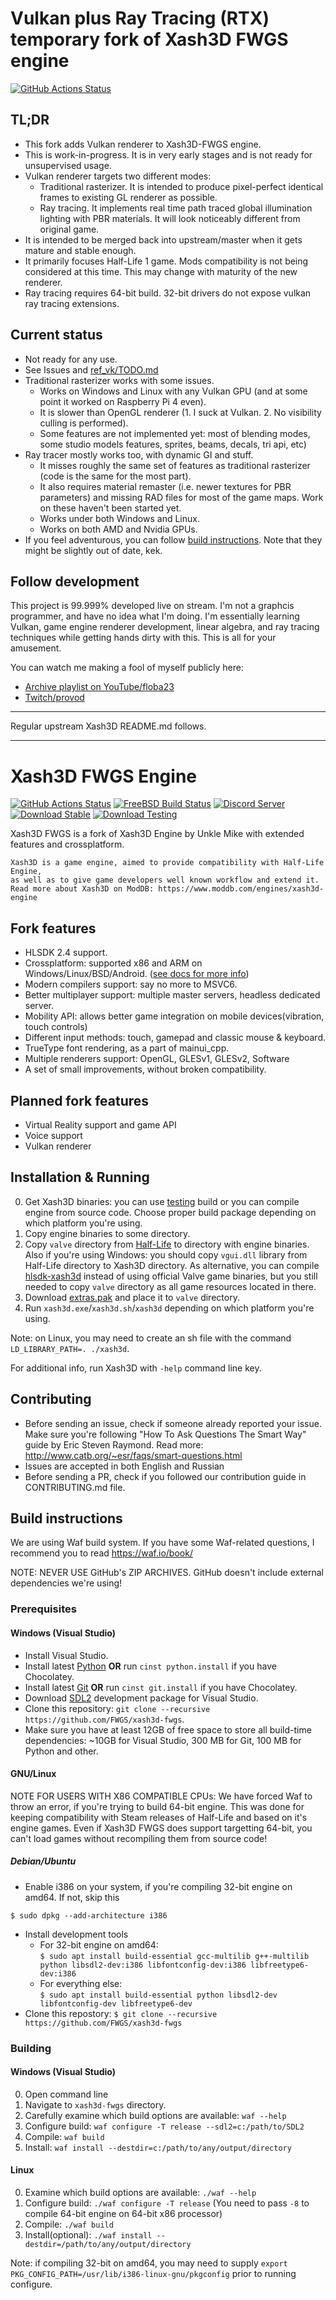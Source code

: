 # Vulkan plus Ray Tracing (RTX) temporary fork of Xash3D FWGS engine
[![GitHub Actions Status](https://github.com/w23/xash3d-fwgs/actions/workflows/c-cpp.yml/badge.svg)](https://github.com/w23/xash3d-fwgs/actions/workflows/c-cpp.yml)

## TL;DR
- This fork adds Vulkan renderer to Xash3D-FWGS engine.
- This is work-in-progress. It is in very early stages and is not ready for unsupervised usage.
- Vulkan renderer targets two different modes:
  - Traditional rasterizer. It is intended to produce pixel-perfect identical frames to existing GL renderer as possible.
  - Ray tracing. It implements real time path traced global illumination lighting with PBR materials. It will look noticeably different from original game.
- It is intended to be merged back into upstream/master when it gets mature and stable enough.
- It primarily focuses Half-Life 1 game. Mods compatibility is not being considered at this time. This may change with maturity of the new renderer.
- Ray tracing requires 64-bit build. 32-bit drivers do not expose vulkan ray tracing extensions.

## Current status
- Not ready for any use.
- See Issues and [ref_vk/TODO.md](ref_vk/TODO.md)
- Traditional rasterizer works with some issues.
	- Works on Windows and Linux with any Vulkan GPU (and at some point it worked on Raspberry Pi 4 even).
	- It is slower than OpenGL renderer (1. I suck at Vulkan. 2. No visibility culling is performed).
	- Some features are not implemented yet: most of blending modes, some studio models features, sprites, beams, decals, tri api, etc)
- Ray tracer mostly works too, with dynamic GI and stuff.
	- It misses roughly the same set of features as traditional rasterizer (code is the same for the most part).
	- It also requires material remaster (i.e. newer textures for PBR parameters) and missing RAD files for most of the game maps. Work on these haven't been started yet.
	- Works under both Windows and Linux.
	- Works on both AMD and Nvidia GPUs.
- If you feel adventurous, you can follow [build instructions](https://github.com/w23/xash3d-fwgs/wiki/64-bit-build-on-Windows). Note that they might be slightly out of date, kek.

## Follow development
This project is 99.999% developed live on stream. I'm not a graphcis programmer, and have no idea what I'm doing. I'm essentially learning Vulkan, game engine renderer development, linear algebra, and ray tracing techniques while getting hands dirty with this. This is all for your amusement.

You can watch me making a fool of myself publicly here:
- [Archive playlist on YouTube/floba23](https://www.youtube.com/playlist?list=PLP0z1CQXyu5CrDa522FklxbOC0SM_Manl)
- [Twitch/provod](https://twitch.tv/provod)

---

Regular upstream Xash3D README.md follows.

---

# Xash3D FWGS Engine
[![GitHub Actions Status](https://github.com/FWGS/xash3d-fwgs/actions/workflows/c-cpp.yml/badge.svg)](https://github.com/FWGS/xash3d-fwgs/actions/workflows/c-cpp.yml) [![FreeBSD Build Status](https://img.shields.io/cirrus/github/FWGS/xash3d-fwgs?label=freebsd%20build)](https://cirrus-ci.com/github/FWGS/xash3d-fwgs) [![Discord Server](https://img.shields.io/discord/355697768582610945.svg)](http://discord.fwgs.ru/) \
[![Download Stable](https://img.shields.io/badge/download-stable-yellow)](https://github.com/FWGS/xash3d-fwgs/releases/latest) [![Download Testing](https://img.shields.io/badge/downloads-testing-orange)](https://github.com/FWGS/xash3d-fwgs/releases/tag/continuous) 

Xash3D FWGS is a fork of Xash3D Engine by Unkle Mike with extended features and crossplatform.

```
Xash3D is a game engine, aimed to provide compatibility with Half-Life Engine, 
as well as to give game developers well known workflow and extend it.
Read more about Xash3D on ModDB: https://www.moddb.com/engines/xash3d-engine
```

## Fork features
* HLSDK 2.4 support.
* Crossplatform: supported x86 and ARM on Windows/Linux/BSD/Android. ([see docs for more info](Documentation/ports.md))
* Modern compilers support: say no more to MSVC6.
* Better multiplayer support: multiple master servers, headless dedicated server.
* Mobility API: allows better game integration on mobile devices(vibration, touch controls)
* Different input methods: touch, gamepad and classic mouse & keyboard.
* TrueType font rendering, as a part of mainui_cpp.
* Multiple renderers support: OpenGL, GLESv1, GLESv2, Software
* A set of small improvements, without broken compatibility.

## Planned fork features
* Virtual Reality support and game API
* Voice support
* Vulkan renderer

## Installation & Running
0) Get Xash3D binaries: you can use [testing](https://github.com/FWGS/xash3d-fwgs/releases/tag/continuous) build or you can compile engine from source code.
Choose proper build package depending on which platform you're using.
1) Copy engine binaries to some directory.
2) Copy `valve` directory from [Half-Life](https://store.steampowered.com/app/70/HalfLife/) to directory with engine binaries.
Also if you're using Windows: you should copy `vgui.dll` library from Half-Life directory to Xash3D directory.
As alternative, you can compile [hlsdk-xash3d](https://github.com/FWGS/hlsdk-xash3d) instead of using official Valve game binaries, but you still needed to copy `valve` directory as all game resources located in there.
3) Download [extras.pak](https://github.com/FWGS/xash-extras/releases/tag/v0.19.2) and place it to `valve` directory.
4) Run `xash3d.exe`/`xash3d.sh`/`xash3d` depending on which platform you're using.

Note: on Linux, you may need to create an sh file with the command `LD_LIBRARY_PATH=. ./xash3d`.

For additional info, run Xash3D with `-help` command line key.

## Contributing
* Before sending an issue, check if someone already reported your issue. Make sure you're following "How To Ask Questions The Smart Way" guide by Eric Steven Raymond. Read more: http://www.catb.org/~esr/faqs/smart-questions.html
* Issues are accepted in both English and Russian
* Before sending a PR, check if you followed our contribution guide in CONTRIBUTING.md file.

## Build instructions
We are using Waf build system. If you have some Waf-related questions, I recommend you to read https://waf.io/book/

NOTE: NEVER USE GitHub's ZIP ARCHIVES. GitHub doesn't include external dependencies we're using!

### Prerequisites
#### Windows (Visual Studio)
* Install Visual Studio.
* Install latest [Python](https://python.org) **OR** run `cinst python.install` if you have Chocolatey.
* Install latest [Git](https://git-scm.com/download/win) **OR** run `cinst git.install` if you have Chocolatey.
* Download [SDL2](https://libsdl.org/download-2.0.php) development package for Visual Studio.
* Clone this repository: `git clone --recursive https://github.com/FWGS/xash3d-fwgs`.
* Make sure you have at least 12GB of free space to store all build-time dependencies: ~10GB for Visual Studio, 300 MB for Git, 100 MB for Python and other.

#### GNU/Linux
NOTE FOR USERS WITH X86 COMPATIBLE CPUs:
We have forced Waf to throw an error, if you're trying to build 64-bit engine. This was done for keeping compatibility with Steam releases of Half-Life and based on it's engine games.
Even if Xash3D FWGS does support targetting 64-bit, you can't load games without recompiling them from source code!

##### Debian/Ubuntu
* Enable i386 on your system, if you're compiling 32-bit engine on amd64. If not, skip this

`$ sudo dpkg --add-architecture i386`
* Install development tools
  * For 32-bit engine on amd64: \
    `$ sudo apt install build-essential gcc-multilib g++-multilib python libsdl2-dev:i386 libfontconfig-dev:i386 libfreetype6-dev:i386`
  * For everything else: \
    `$ sudo apt install build-essential python libsdl2-dev libfontconfig-dev libfreetype6-dev`
* Clone this repostory:
`$ git clone --recursive https://github.com/FWGS/xash3d-fwgs`

### Building
#### Windows (Visual Studio)
0) Open command line
1) Navigate to `xash3d-fwgs` directory.
2) Carefully examine which build options are available: `waf --help`
3) Configure build: `waf configure -T release --sdl2=c:/path/to/SDL2`
4) Compile: `waf build`
5) Install: `waf install --destdir=c:/path/to/any/output/directory`

#### Linux
0) Examine which build options are available: `./waf --help`
1) Configure build: `./waf configure -T release`
(You need to pass `-8` to compile 64-bit engine on 64-bit x86 processor)
2) Compile: `./waf build`
3) Install(optional): `./waf install --destdir=/path/to/any/output/directory`

Note: if compiling 32-bit on amd64, you may need to supply `export PKG_CONFIG_PATH=/usr/lib/i386-linux-gnu/pkgconfig` prior to running configure.   


